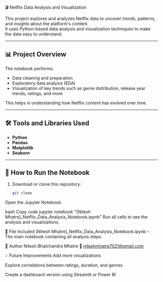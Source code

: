 🎬 Netflix Data Analysis and Visualization

This project explores and analyzes Netflix data to uncover trends, patterns, and insights about the platform's content.  
It uses Python-based data analysis and visualization techniques to make the data easy to understand.

---

## 📊 Project Overview
The notebook performs:
- Data cleaning and preparation  
- Exploratory data analysis (EDA)  
- Visualization of key trends such as genre distribution, release year trends, ratings, and more  

This helps in understanding how Netflix content has evolved over time.

---

## 🛠️ Tools and Libraries Used
- **Python**
- **Pandas**
- **Matplotlib**
- **Seaborn**

---

## 🚀 How to Run the Notebook
1. Download or clone this repository:
   ```bash
   git clone 
Open the Jupyter Notebook:

bash
Copy code
jupyter notebook "[Nitesh Mhatre]_Netflix_Data_Analysis_Notebook.ipynb"
Run all cells to see the analysis and visualizations.

📁 File Included
[Nitesh Mhatre]_Netflix_Data_Analysis_Notebook.ipynb – The main notebook containing all analysis steps.

👤 Author
Nitesh Bhalchandra Mhatre
📧 niteshmhatre7021@gmail.com

💡 Future Improvements
Add more visualizations

Explore correlations between ratings, duration, and genres

Create a dashboard version using Streamlit or Power BI

